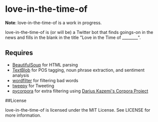 love-in-the-time-of
===================

**Note**: love-in-the-time-of is a work in progress.

love-in-the-time-of is (or will be) a Twitter bot that finds goings-on in the news and fills in the blank in the title "Love in the Time of ________".

## Requires ##
* [BeautifulSoup](http://www.crummy.com/software/BeautifulSoup/) for HTML parsing
* [TextBlob](http://textblob.readthedocs.io/en/dev/index.html) for POS tagging, noun phrase extraction, and sentiment analysis
* [wordfilter](https://github.com/dariusk/wordfilter) for filtering bad words 
* [tweepy](https://github.com/tweepy/tweepy) for Tweeting
* [pycorpora](https://github.com/aparrish/pycorpora) for extra filtering using [Darius Kazemi's Corpora Project](https://github.com/dariusk/corpora)

##License

love-in-the-time-of is licensed under the MIT License. See LICENSE for more information.